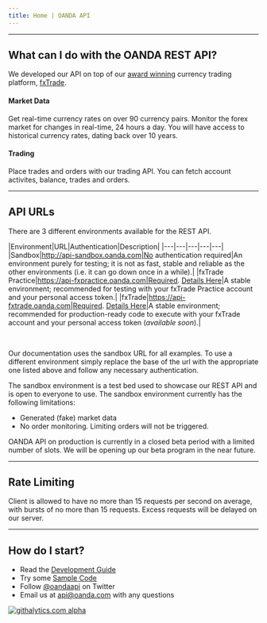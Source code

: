 ```yaml
---
title: Home | OANDA API
---
```


---------


What can I do with the OANDA REST API?
--------------------------------------

We developed our API on top of our [award winning](http://www.forexcrunch.com/forex-magnates-summit-oanda-wins-best-forex-broker-award/) 
currency trading platform, [fxTrade](http://fxtrade.com). 

#### Market Data

Get real-time currency rates on over 90 currency pairs. Monitor the forex market for changes in real-time, 24 hours a day. You will have access to historical currency rates, dating back over 10 years.

#### Trading

Place trades and orders with our trading API.  You can fetch account activites, balance, trades and orders.

----

API URLs
--------------------

There are 3 different environments available for the REST API.

|Environment|URL|Authentication|Description|
|---|---|---|---|---|
|Sandbox|http://api-sandbox.oanda.com|No authentication required|An environment purely for testing; it is not as fast, stable and reliable as the other environments (i.e. it can go down once in a while).|
|fxTrade Practice|https://api-fxpractice.oanda.com|Required. [Details Here](/docs/v1/auth/)|A stable environment; recommended for testing with your fxTrade Practice account and your personal access token.|
|fxTrade|https://api-fxtrade.oanda.com|Required. [Details Here](/docs/v1/auth/)|A stable environment; recommended for production-ready code to execute with your fxTrade account and your personal access token (*available soon*).|

<br/>

Our documentation uses the sandbox URL for all examples. To use a different environment simply replace the base of the url with the appropriate one listed above and follow any necessary authentication.

The sandbox environment is a test bed used to showcase our REST API and is open to everyone to use. The sandbox environment currently has the following limitations:

* Generated (fake) market data
* No order monitoring.  Limiting orders will not be triggered.

OANDA API on production is currently in a closed beta period with a limited number of slots.  We will be opening up our beta program in the near future.  

----

Rate Limiting
-------------

Client is allowed to have no more than 15 requests per second on average, with bursts of no more than 15 requests. Excess requests will be delayed on our server.

----


How do I start?
---------------

* Read the [Development Guide](/docs/v1/guide/)
* Try some [Sample Code](/docs/v1/code-samples/)
* Follow [@oandaapi](http://twitter.com/oandaapi) on Twitter
* Email us at api@oanda.com with any questions 

[![githalytics.com alpha](https://cruel-carlota.pagodabox.com/08c4e77e4cb54028197e21a0923e9311 "githalytics.com")](http://githalytics.com/oanda/apidocs)

